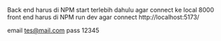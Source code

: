 Back end harus di NPM start terlebih dahulu agar connect ke local 8000
front end harus di NPM run dev agar connect http://localhost:5173/

email tes@mail.com
pass 12345
